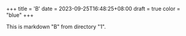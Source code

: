 +++
title = 'B'
date = 2023-09-25T16:48:25+08:00
draft = true
color = "blue"
+++

This is markdown "B" from directory "1".
